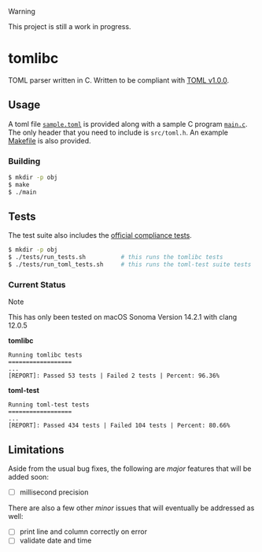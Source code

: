 > [!WARNING]  
> This project is still a work in progress.

# tomlibc

TOML parser written in C.
Written to be compliant with [TOML v1.0.0](https://toml.io/en/v1.0.0).

## Usage

A toml file [`sample.toml`](sample.toml) is provided along with a sample C program [`main.c`](main.c).
The only header that you need to include is `src/toml.h`.
An example [Makefile](Makefile) is also provided.

### Building

```bash
$ mkdir -p obj
$ make
$ ./main
```

## Tests

The test suite also includes the [official compliance tests](https://github.com/toml-lang/toml-test).

```bash
$ mkdir -p obj
$ ./tests/run_tests.sh          # this runs the tomlibc tests
$ ./tests/run_toml_tests.sh     # this runs the toml-test suite tests
```

### Current Status

> [!NOTE]
> This has only been tested on macOS Sonoma Version 14.2.1 with clang 12.0.5

**tomlibc**

```
Running tomlibc tests
==================
...
[REPORT]: Passed 53 tests | Failed 2 tests | Percent: 96.36%
```

**toml-test**

```
Running toml-test tests
==================
...
[REPORT]: Passed 434 tests | Failed 104 tests | Percent: 80.66%
```

## Limitations

Aside from the usual bug fixes, the following are *major* features that will be added soon:

- [ ] millisecond precision

There are also a few other *minor* issues that will eventually be addressed as well:

- [ ] print line and column correctly on error
- [ ] validate date and time
